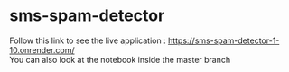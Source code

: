# sms-spam-detector
Follow this link to see the live application : https://sms-spam-detector-1-10.onrender.com/   <br>
You can also look at the notebook inside the master branch
